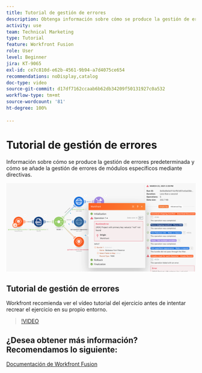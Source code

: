 ```yaml
---
title: Tutorial de gestión de errores
description: Obtenga información sobre cómo se produce la gestión de errores predeterminada y cómo añadir la gestión de errores de módulos específicos mediante directivas en  [!DNL Adobe Workfront Fusion].
activity: use
team: Technical Marketing
type: Tutorial
feature: Workfront Fusion
role: User
level: Beginner
jira: KT-9065
exl-id: ce7c810d-e62b-4561-9b94-a7d4075ce654
recommendations: noDisplay,catalog
doc-type: video
source-git-commit: d17df7162ccaab6b62db34209f50131927c0a532
workflow-type: tm+mt
source-wordcount: '81'
ht-degree: 100%

---
```


# Tutorial de gestión de errores

Información sobre cómo se produce la gestión de errores predeterminada y cómo se añade la gestión de errores de módulos específicos mediante directivas.

![Una imagen de un escenario con gestión de errores](assets/troubleshooting-and-error-handling-7.png)

## Tutorial de gestión de errores

Workfront recomienda ver el vídeo tutorial del ejercicio antes de intentar recrear el ejercicio en su propio entorno.

>[!VIDEO](https://video.tv.adobe.com/v/335306/?quality=12&learn=on&enablevpops)

## ¿Desea obtener más información? Recomendamos lo siguiente:

[Documentación de Workfront Fusion](https://experienceleague.adobe.com/docs/workfront/using/adobe-workfront-fusion/workfront-fusion-2.html?lang=es)
